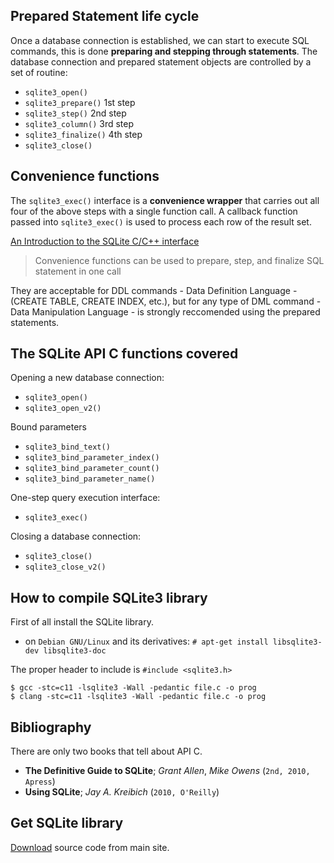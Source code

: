 ## Prepared Statement life cycle

Once a database connection is established, we can start to execute SQL commands,
this is done __preparing and stepping through statements__. The database 
connection and prepared statement objects are controlled by a set of routine:

* `sqlite3_open()`        
* `sqlite3_prepare()`     1st step
* `sqlite3_step()`        2nd step
* `sqlite3_column()`      3rd step
* `sqlite3_finalize()`    4th step
* `sqlite3_close()`       

## Convenience functions

The `sqlite3_exec()` interface is a __convenience wrapper__ that carries out all four
of the above steps with a single function call. A callback function passed into 
`sqlite3_exec()` is used to process each row of the result set.

[An Introduction to the SQLite C/C++ interface](https://www.sqlite.org/cintro.html)

> Convenience functions can be used to prepare, step, and finalize SQL statement
in one call

They are acceptable for DDL commands - Data Definition Language - (CREATE TABLE,
 CREATE INDEX, etc.), but for any type of DML command - Data Manipulation 
Language - is strongly reccomended using the prepared statements.

## The SQLite API C functions covered

Opening a new database connection:

* `sqlite3_open()`
* `sqlite3_open_v2()`

Bound parameters

* `sqlite3_bind_text()`
* `sqlite3_bind_parameter_index()`
* `sqlite3_bind_parameter_count()`
* `sqlite3_bind_parameter_name()`

One-step query execution interface:

* `sqlite3_exec()`

Closing a database connection:

* `sqlite3_close()`
* `sqlite3_close_v2()`

## How to compile SQLite3 library

First of all install the SQLite library.

- on ``Debian GNU/Linux`` and its derivatives:
`# apt-get install libsqlite3-dev libsqlite3-doc`

The proper header to include is `#include <sqlite3.h>`

```
$ gcc -stc=c11 -lsqlite3 -Wall -pedantic file.c -o prog
$ clang -stc=c11 -lsqlite3 -Wall -pedantic file.c -o prog
```

## Bibliography

There are only two books that tell about API C.

* **The Definitive Guide to SQLite**; *Grant Allen*, *Mike Owens* (`2nd, 2010, Apress`)
* **Using SQLite**; *Jay A. Kreibich* (`2010, O'Reilly`)

## Get SQLite library

[Download](https://sqlite.org/download.html) source code from main site.
